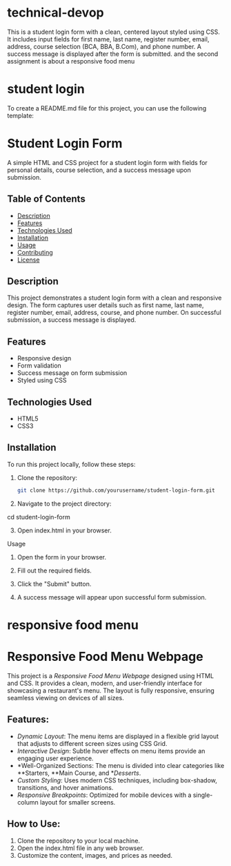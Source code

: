# technical-devop
This is a student login form with a clean, centered layout styled using CSS. It includes input fields for first name, last name, register number, email, address, course selection (BCA, BBA, B.Com), and phone number. A success message is displayed after the form is submitted. and the second assignment is about a responsive food menu 
# student login
To create a README.md file for this project, you can use the following template:

# Student Login Form

A simple HTML and CSS project for a student login form with fields for personal details, course selection, and a success message upon submission.

## Table of Contents
- [Description](#description)
- [Features](#features)
- [Technologies Used](#technologies-used)
- [Installation](#installation)
- [Usage](#usage)
- [Contributing](#contributing)
- [License](#license)

## Description

This project demonstrates a student login form with a clean and responsive design. The form captures user details such as first name, last name, register number, email, address, course, and phone number. On successful submission, a success message is displayed.

## Features

- Responsive design
- Form validation
- Success message on form submission
- Styled using CSS

## Technologies Used

- HTML5
- CSS3

## Installation

To run this project locally, follow these steps:

1. Clone the repository:
   ```bash
   git clone https://github.com/yourusername/student-login-form.git

2. Navigate to the project directory:

cd student-login-form


3. Open index.html in your browser.



Usage

1. Open the form in your browser.


2. Fill out the required fields.


3. Click the "Submit" button.


4. A success message will appear upon successful form submission.
   
# responsive food menu
# Responsive Food Menu Webpage

This project is a *Responsive Food Menu Webpage* designed using HTML and CSS. It provides a clean, modern, and user-friendly interface for showcasing a restaurant's menu. The layout is fully responsive, ensuring seamless viewing on devices of all sizes.

## Features:
- *Dynamic Layout*: The menu items are displayed in a flexible grid layout that adjusts to different screen sizes using CSS Grid.
- *Interactive Design*: Subtle hover effects on menu items provide an engaging user experience.
- *Well-Organized Sections: The menu is divided into clear categories like **Starters, **Main Course, and **Desserts*.
- *Custom Styling*: Uses modern CSS techniques, including box-shadow, transitions, and hover animations.
- *Responsive Breakpoints*: Optimized for mobile devices with a single-column layout for smaller screens.

## How to Use:
1. Clone the repository to your local machine.
2. Open the index.html file in any web browser.
3. Customize the content, images, and prices as needed.



